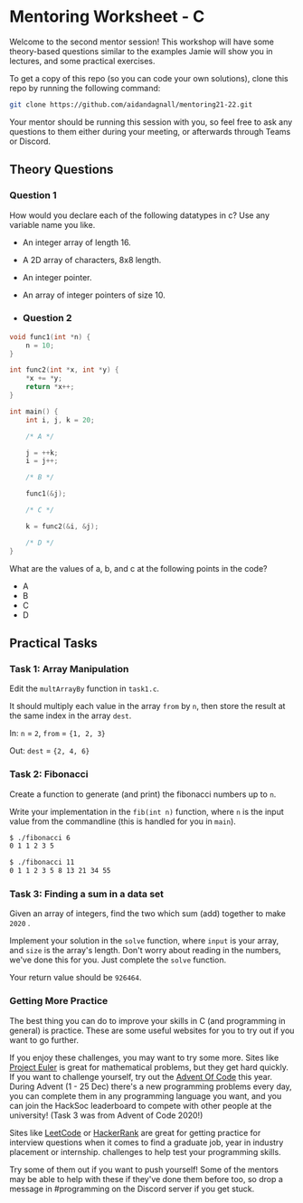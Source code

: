 # Mentoring Worksheet - C

Welcome to the second mentor session! This workshop will have some theory-based
questions similar to the examples Jamie will show you in lectures, and some
practical exercises.

To get a copy of this repo (so you can code your own solutions), clone this repo
by running the following command:

```bash
git clone https://github.com/aidandagnall/mentoring21-22.git
```

Your mentor should be running this session with you, so feel free to ask any
questions to them either during your meeting, or afterwards through Teams or
Discord.

## Theory Questions

### Question 1

How would you declare each of the following datatypes in c? Use any variable
name you like.

- An integer array of length 16.
- A 2D array of characters, 8x8 length.
- An integer pointer.
- An array of integer pointers of size 10.

- ### Question 2

```c
void func1(int *n) {
    n = 10;
}

int func2(int *x, int *y) {
    *x += *y;
    return *x++;
}

int main() {
    int i, j, k = 20;

    /* A */

    j = ++k;
    i = j++;

    /* B */

    func1(&j);

    /* C */

    k = func2(&i, &j);

    /* D */
}

```

What are the values of a, b, and c at the following points in the code?

- A
- B
- C
- D

## Practical Tasks

### Task 1: Array Manipulation

Edit the `multArrayBy` function in `task1.c`.

It should multiply each value in the array `from` by `n`, then store the result
at the same index in the array `dest`.

In: `n` = `2`, `from` = `{1, 2, 3}`

Out: `dest` = `{2, 4, 6}`

### Task 2: Fibonacci

Create a function to generate (and print) the fibonacci numbers up to `n`.

Write your implementation in the `fib(int n)` function, where `n` is the input
value from the commandline (this is handled for you in `main`).

```bash
$ ./fibonacci 6
0 1 1 2 3 5

$ ./fibonacci 11
0 1 1 2 3 5 8 13 21 34 55
```

### Task 3: Finding a sum in a data set

Given an array of integers, find the two which sum (add) together to make `2020`
.

Implement your solution in the `solve` function, where `input` is your array,
and `size` is the array's length. Don't worry about reading in the numbers,
we've done this for you. Just complete the `solve` function.

Your return value should be `926464`.

### Getting More Practice

The best thing you can do to improve your skills in C (and programming in
general) is practice. These are some useful websites for you to try out if you
want to go further.

If you enjoy these challenges, you may want to try some more. Sites like
[Project Euler](http://projecteuler.net) is great for mathematical problems, but
they get hard quickly. If you want to challenge yourself, try out the [Advent Of
Code](https://adventofcode.com) this year. During Advent (1 - 25 Dec) there's a
new programming problems every day, you can complete them in any programming
language you want, and you can join the HackSoc leaderboard to compete with
other people at the university! (Task 3 was from Advent of Code 2020!)

Sites like [LeetCode](https://leetcode.com) or
[HackerRank](https://www.hackerrank.com) are great for getting practice for
interview questions when it comes to find a graduate job, year in industry
placement or internship.  challenges to help test your programming skills.

Try some of them out if you want to push yourself! Some of the mentors may be
able to help with these if they've done them before too, so drop a message in
\#programming on the Discord server if you get stuck.
